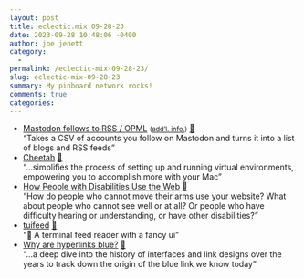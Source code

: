 ```yaml
---
layout: post
title: eclectic.mix 09-28-23
date: 2023-09-28 10:48:06 -0400
author: joe jenett
category:
  - 
permalink: /eclectic-mix-09-28-23/
slug: eclectic-mix-09-28-23
summary: My pinboard network rocks!
comments: true
categories:
---
```

<ul class="links">
	<li><a title="GitHub - benwerd/mastodon-followed-blogs" href="https://github.com/benwerd/mastodon-followed-blogs">Mastodon follows to RSS / OPML</a> <small>(<a href="https://werd.io/2023/subscribing-to-the-blogs-of-people-i-follow-on-mastodon">add’l. info.</a>)</small> <a href="https://pinboard.in/u:jeremycherfas">📌</a><br>“Takes a CSV of accounts you follow on Mastodon and turns it into a list of blogs and RSS feeds”</li>
	<li><a title="Introducing Cheetah: A Lightweight Virtual Machine Manager for macOS" href="https://macspot.net/">Cheetah</a> <a href="https://pinboard.in/u:jugglebird">📌</a><br>“...simplifies the process of setting up and running virtual environments, empowering you to accomplish more with your Mac”</li>
	<li><a title="How People with Disabilities Use the Web | Web Accessibility Initiative (WAI) | W3C" href="https://www.w3.org/WAI/people-use-web/">How People with Disabilities Use the Web</a> <a href="https://pinboard.in/u:garrettc">📌</a><br>“How do people who cannot move their arms use your website? What about people who cannot see well or at all? Or people who have difficulty hearing or understanding, or have other disabilities?”</li>
	<li><a title="GitHub - veeso/tuifeed" href="https://github.com/veeso/tuifeed">tuifeed</a> <a href="https://pinboard.in/u:tdjones">📌</a><br>“📰 A terminal feed reader with a fancy ui”</li>
	<li><a title="Why are hyperlinks blue? | The Mozilla Blog" href="https://blog.mozilla.org/en/internet-culture/deep-dives/why-are-hyperlinks-blue/">Why are hyperlinks blue?</a> <a href="https://pinboard.in/u:driscoll">📌</a><br>“...a deep dive into the history of interfaces and link designs over the years to track down the origin of the blue link we know today”</li>
</ul>

<a href="https://brid.gy/publish/mastodon"></a>